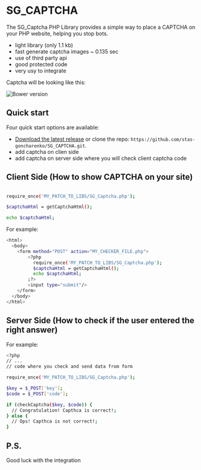 SG_CAPTCHA
==========

The SG_Captcha PHP Library provides a simple way to place a CAPTCHA on your PHP website, helping you stop bots.
- light library (only 1.1 kb)
- fast generate captcha images ~ 0.135 sec
- use of third party api
- good protected code
- very usy to integrate

Captcha will be looking like this:

![Bower version](https://github.com/stas-goncharenko/SG_CAPTCHA/blob/master/img/captcha.png)


## Quick start

Four quick start options are available:

- [Download the latest release](https://github.com/stas-goncharenko/SG_CAPTCHA/archive/master.zip) or clone the repo: `https://github.com/stas-goncharenko/SG_CAPTCHA.git`.
- add captcha on clien side
- add captcha on server side where you will check client captcha code


Client Side (How to show CAPTCHA on your site)
---------------------------------------------------

```bash

require_once('MY_PATCH_TO_LIBS/SG_Captcha.php');

$captchaHtml = getCaptchaHtml();

echo $captchaHtml;
```

For example:

```bash
<html>
  <body>
    <form method="POST" action="MY_CHECKER_FILE.php">
        <?php 
          require_once('MY_PATCH_TO_LIBS/SG_Captcha.php');
          $captchaHtml = getCaptchaHtml();
          echo $captchaHtml;
        ;?>
        <input type="submit"/>
    </form>
  </body>
</html>
```


Server Side (How to check if the user entered the right answer)
--------------------------------------------------------------

For example:

```bash
<?php
// ...
// code where you check and send data from form

require_once('MY_PATCH_TO_LIBS/SG_Captcha.php');

$key = $_POST['key'];
$code = $_POST['code'];

if (checkCaptcha($key, $code)) {
  // Congratulation! Capthca is correct!;
} else {
  // Ops! Capthca is not correct!;
}
```

## P.S.
Good luck with the integration 
